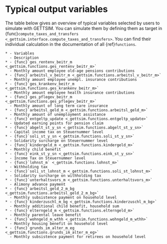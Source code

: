 # Typical output variables

The table below gives an overview of typical variables selected by users to simulate
with GETTSIM. You can simulate them by defining them as target in
{func}`compute_taxes_and_transfers <_gettsim.interface.compute_taxes_and_transfers>`.
You can find their individual calculation in the documentation of all {ref}`functions`.

```{list-table}
* - Variables
  - Description
* - {func}`ges_rentenv_beitr_m <_gettsim.functions.ges_rentenv_beitr_m>`
  - Monthly amount employee old-age pensions contributions
* - {func}`arbeitsl_v_beitr_m <_gettsim.functions.arbeitsl_v_beitr_m>`
  - Monthly amount employee unempl. insurance contributions
* - {func}`ges_krankenv_beitr_m <_gettsim.functions.ges_krankenv_beitr_m>`
  - Monthly amount employee health insurance contributions
* - {func}`ges_pflegev_beitr_m <_gettsim.functions.ges_pflegev_beitr_m>`
  - Monthly amount of long term care insurance
* - {func}`arbeitsl_geld_m <_gettsim.functions.arbeitsl_geld_m>`
  - Monthly amount of unemployment assistance
* - {func}`entgeltp_update <_gettsim.functions.entgeltp_update>`
  - Updated earning points for pension claim
* - {func}`abgelt_st_y_sn <_gettsim.functions.abgelt_st_y_sn>`
  - Capital income tax on Steuernummer level
* - {func}`soli_st_y_sn <_gettsim.functions.soli_st_y_sn>`
  - Solidarity surcharge on Steuernummer level
* - {func}`kindergeld_m <_gettsim.functions.kindergeld_m>`
  - Monthly child benefit
* - {func}`eink_st_y_sn <_gettsim.functions.eink_st_y_sn>`
  - Income Tax on Steuernummer level
* - {func}`lohnst_m` <_gettsim.functions.lohnst_m>`
  - Withholding tax
* - {func}`soli_st_lohnst_m <_gettsim.functions.soli_st_lohnst_m>`
  - Solidarity surcharge on withholding tax
* - {func}`unterhaltsvors_m <_gettsim.functions.unterhaltsvors_m>`
  - Alimony advance payment
* - {func}`arbeitsl_geld_2_m_bg <_gettsim.functions.arbeitsl_geld_2_m_bg>`
  - Monthly subsistence payment on household level
* - {func}`kinderzuschl_m_bg <_gettsim.functions.kinderzuschl_m_bg>`
  - Monthly additional child benefit, household sum
* - {func}`elterngeld_m <_gettsim.functions.elterngeld_m>`
  - Monthly parental leave benefit
* - {func}`wohngeld_m_wthh <_gettsim.functions.wohngeld_m_wthh>`
  - Monthly housing benefit on household level
* - {func}`grunds_im_alter_m_eg <_gettsim.functions.grunds_im_alter_m_eg>`
  - Monthly subsistence payment for retirees on household level
```
